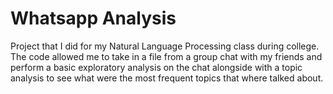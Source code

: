 # Whatsapp Analysis
Project that I did for my Natural Language Processing class during college. The code allowed me to take in a file from a group chat with my friends and perform a basic exploratory analysis on the chat alongside with a topic analysis to see what were the most frequent topics that where talked about.
